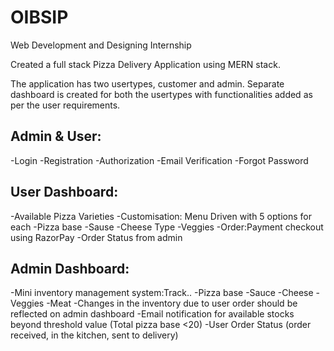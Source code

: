 # OIBSIP

Web Development and Designing Internship

Created a full stack Pizza Delivery Application using MERN stack.

The application has two usertypes, customer and admin. Separate dashboard is created for both the usertypes with functionalities added as per the user requirements.

## Admin & User:
-Login
-Registration
-Authorization
-Email Verification
-Forgot Password

## User Dashboard:
-Available Pizza Varieties
-Customisation: Menu Driven with 5 options for each
	-Pizza base
	-Sause
	-Cheese Type
	-Veggies
-Order:Payment checkout using RazorPay
-Order Status from admin

## Admin Dashboard:
-Mini inventory management system:Track..
	-Pizza base
	-Sauce 
	-Cheese
	-Veggies 
	-Meat
-Changes in the inventory due to user order should be reflected on admin dashboard
-Email notification for available stocks beyond  threshold value (Total pizza base <20)
-User Order Status (order received, in the kitchen, sent to delivery)
